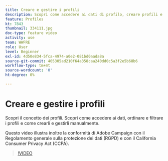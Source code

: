 ```yaml
---
title: Creare e gestire i profili
description: Scopri come accedere ai dati di profilo, creare profili e ordinare e filtrare le tue creazioni per facilitarne l’utilizzo. Scopri anche come essere conforme al Regolamento generale sulla protezione dei dati (GDPR) e al California Consumer Privacy Act (CCPA).
feature: Profiles
kt: 7843
thumbnail: 334111.jpg
doc-type: feature video
activity: use
team: WWFRE
role: User
level: Beginner
exl-id: 4d50e834-5fca-4974-a0e2-081bd0aada8a
source-git-commit: 405305ad210f64a358caa240dd0c5a3f2e5b68b6
workflow-type: tm+mt
source-wordcount: '0'
ht-degree: 0%

---
```


# Creare e gestire i profili

Scopri il concetto dei profili. Scopri come accedere ai dati, ordinare e filtrare i profili e come crearli e gestirli manualmente.

Questo video illustra inoltre la conformità di Adobe Campaign con il Regolamento generale sulla protezione dei dati (RGPD) e con il California Consumer Privacy Act (CCPA).

>[!VIDEO](https://video.tv.adobe.com/v/334111?quality=12)
